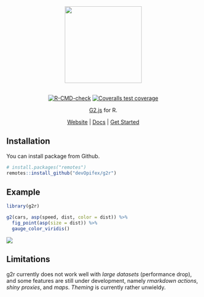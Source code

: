 
<div align="center">

<img src="man/figures/logo.png" height = "200px" />

<br />
<br />

<!-- badges: start -->

[![R-CMD-check](https://github.com/devOpifex/g2r/workflows/R-CMD-check/badge.svg)](https://github.com/devOpifex/g2r/actions)
[![Coveralls test coverage](https://coveralls.io/repos/github/devOpifex/g2r/badge.svg)](https://coveralls.io/github/devOpifex/g2r)
<!-- badges: end -->

[G2.js](https://g2.antv.vision/) for R.

[Website](https://g2r.opifex.org) | [Docs](https://g2r.opifex.org/articles/docs.html) | [Get
Started](https://g2r.opifex.org/articles/get-started.html)

</div>

## Installation

You can install package from Github.

```r
# install.packages("remotes")
remotes::install_github("devOpifex/g2r")
```

## Example

```r
library(g2r)

g2(cars, asp(speed, dist, color = dist)) %>% 
  fig_point(asp(size = dist)) %>% 
  gauge_color_viridis()
```

![](man/figures/g2-example.png)

## Limitations

g2r currently does not work well with _large datasets_ (performance drop), and some features are still under development, namely _rmarkdown actions_, _shiny proxies_, and _maps_. _Theming_ is currently rather unwieldy.
